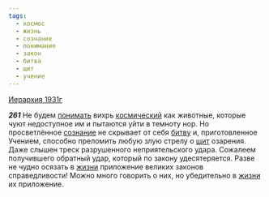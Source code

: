 ```yaml
---
tags:
  - космос
  - жизнь
  - сознание
  - понимание
  - закон
  - битва
  - щит
  - учение
---
```


[Иерархия 1931г](/agni/1931)

___261___
Не будем [понимать](/tag/#понимание) вихрь [космический](/tag/#космос) как животные, которые чуют недоступное им и пытаются уйти в темноту нор. Но просветлённое [сознание](/tag/#сознание) не скрывает от себя [битву](/tag/#битва) и, приготовленное Учением, способно преломить любую злую стрелу о [щит](/tag/#щит) озарения. Даже слышен треск разрушенного неприятельского удара. Сожалеем получившего обратный удар, который по закону удесятеряется. Разве не чудно осязать в [жизни](/tag/#жизнь) приложение великих законов справедливости! Можно много говорить о них, но убедительно в [жизни](/tag/#жизнь) их приложение.   

